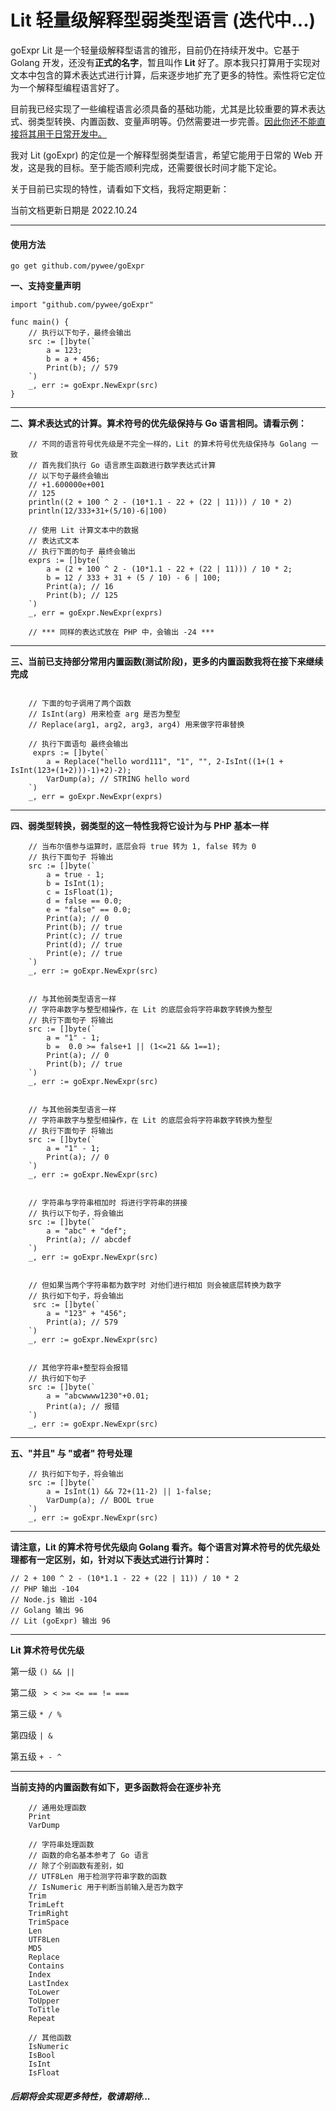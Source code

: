 # Lit 轻量级解释型弱类型语言 (迭代中...)


goExpr Lit 是一个轻量级解释型语言的锥形，目前仍在持续开发中。它基于 Golang 开发，还没有<b>正式的名字</b>，暂且叫作 <b>Lit</b> 好了。原本我只打算用于实现对文本中包含的算术表达式进行计算，后来逐步地扩充了更多的特性。索性将它定位为一个解释型编程语言好了。

目前我已经实现了一些编程语言必须具备的基础功能，尤其是比较重要的算术表达式、弱类型转换、内置函数、变量声明等。仍然需要进一步完善。<u>因此你还不能直接将其用于日常开发中。</u>

我对 Lit (goExpr) 的定位是一个解释型弱类型语言，希望它能用于日常的 Web 开发，这是我的目标。至于能否顺利完成，还需要很长时间才能下定论。

关于目前已实现的特性，请看如下文档，我将定期更新：

当前文档更新日期是 2022.10.24

---

#### 使用方法


```
go get github.com/pywee/goExpr
```



**一、支持变量声明**
```golang
import "github.com/pywee/goExpr"

func main() {
    // 执行以下句子，最终会输出
    src := []byte(`
        a = 123;
        b = a + 456;
        Print(b); // 579
    `)
    _, err := goExpr.NewExpr(src)
}

```

---

**二、算术表达式的计算。算术符号的优先级保持与 Go 语言相同。请看示例：**

```golang
    // 不同的语言符号优先级是不完全一样的，Lit 的算术符号优先级保持与 Golang 一致
    // 首先我们执行 Go 语言原生函数进行数学表达式计算
    // 以下句子最终会输出 
    // +1.600000e+001
    // 125
    println((2 + 100 ^ 2 - (10*1.1 - 22 + (22 | 11))) / 10 * 2)
    println(12/333+31+(5/10)-6|100)

    // 使用 Lit 计算文本中的数据
    // 表达式文本
    // 执行下面的句子 最终会输出
    exprs := []byte(`
        a = (2 + 100 ^ 2 - (10*1.1 - 22 + (22 | 11))) / 10 * 2;
        b = 12 / 333 + 31 + (5 / 10) - 6 | 100;
        Print(a); // 16
        Print(b); // 125
    `)
    _, err = goExpr.NewExpr(exprs)

    // *** 同样的表达式放在 PHP 中，会输出 -24 ***

```

---

**三、当前已支持部分常用内置函数(测试阶段)，更多的内置函数我将在接下来继续完成**

```golang

    // 下面的句子调用了两个函数 
    // IsInt(arg) 用来检查 arg 是否为整型 
    // Replace(arg1, arg2, arg3, arg4) 用来做字符串替换

    // 执行下面语句 最终会输出
     exprs := []byte(`
        a = Replace("hello word111", "1", "", 2-IsInt((1+(1 + IsInt(123+(1+2)))-1)+2)-2);
        VarDump(a); // STRING hello word
    `)
    _, err = goExpr.NewExpr(exprs)

```
---
**四、弱类型转换，弱类型的这一特性我将它设计为与 PHP 基本一样**
```golang
    // 当布尔值参与运算时，底层会将 true 转为 1, false 转为 0
    // 执行下面句子 将输出
    src := []byte(`
        a = true - 1;
        b = IsInt(1);
        c = IsFloat(1);
        d = false == 0.0;
        e = "false" == 0.0;
        Print(a); // 0
        Print(b); // true
        Print(c); // true
        Print(d); // true
        Print(e); // true
    `)
    _, err := goExpr.NewExpr(src)


    // 与其他弱类型语言一样
    // 字符串数字与整型相操作，在 Lit 的底层会将字符串数字转换为整型
    // 执行下面句子 将输出
    src := []byte(`
        a = "1" - 1;
        b =  0.0 >= false+1 || (1<=21 && 1==1);
        Print(a); // 0
        Print(b); // true
    `)
    _, err := goExpr.NewExpr(src)


    // 与其他弱类型语言一样
    // 字符串数字与整型相操作，在 Lit 的底层会将字符串数字转换为整型
    // 执行下面句子 将输出
    src := []byte(`
        a = "1" - 1;
        Print(a); // 0
    `)
    _, err := goExpr.NewExpr(src)


    // 字符串与字符串相加时 将进行字符串的拼接
    // 执行以下句子，将会输出
    src := []byte(`
        a = "abc" + "def";
        Print(a); // abcdef
    `)
    _, err := goExpr.NewExpr(src)


    // 但如果当两个字符串都为数字时 对他们进行相加 则会被底层转换为数字
    // 执行如下句子，将会输出
     src := []byte(`
        a = "123" + "456";
        Print(a); // 579
    `)
    _, err := goExpr.NewExpr(src)


    // 其他字符串+整型将会报错
    // 执行如下句子
    src := []byte(`
    	a = "abcwwww1230"+0.01;
    	Print(a); // 报错
    `)
    _, err := goExpr.NewExpr(src)
```


---


**五、"并且" 与 "或者" 符号处理**
```golang
    // 执行如下句子，将会输出
    src := []byte(`
        a = IsInt(1) && 72+(11-2) || 1-false;
        VarDump(a); // BOOL true
    `)
    _, err := goExpr.NewExpr(src)

```


---
**请注意，Lit 的算术符号优先级向 Golang 看齐。每个语言对算术符号的优先级处理都有一定区别，如，针对以下表达式进行计算时：**

``` golang
// 2 + 100 ^ 2 - (10*1.1 - 22 + (22 | 11)) / 10 * 2
// PHP 输出 -104
// Node.js 输出 -104
// Golang 输出 96
// Lit (goExpr) 输出 96
```

---

**Lit 算术符号优先级**

第一级  ``` () && || ```

第二级  ``` > < >= <= == != ===```

第三级  ``` * / % ```

第四级 ```| &``` 

第五级  ``` + - ^ ```

---

**当前支持的内置函数有如下，更多函数将会在逐步补充**
```golang
    // 通用处理函数
    Print
    VarDump

    // 字符串处理函数
    // 函数的命名基本参考了 Go 语言
    // 除了个别函数有差别，如 
    // UTF8Len 用于检测字符串字数的函数
    // IsNumeric 用于判断当前输入是否为数字
    Trim
    TrimLeft
    TrimRight
    TrimSpace
    Len
    UTF8Len
    MD5
    Replace
    Contains
    Index
    LastIndex
    ToLower
    ToUpper
    ToTitle
    Repeat

    // 其他函数
    IsNumeric
    IsBool
    IsInt
    IsFloat
```


##### 后期将会实现更多特性，敬请期待...

